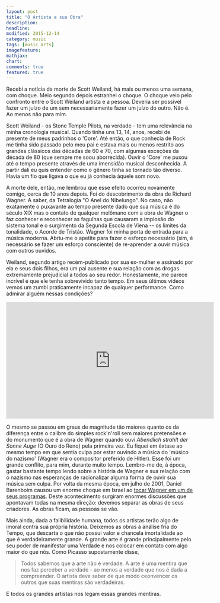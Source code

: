 ```yaml
---
layout: post
title: "O Artista e sua Obra"
description:
headline:
modified: 2015-12-14
category: music
tags: [music arts]
imagefeature:
mathjax:
chart:
comments: true
featured: true
---
```


Recebi a notícia da morte de Scott Weiland, há mais ou menos uma semana, com choque. Meio segundo depois estranhei o choque. O choque veio pelo confronto entre o Scott Weiland artista e a pessoa. Deveria ser possível fazer um juízo de um sem necessariamente fazer um juízo do outro. Não é. Ao menos não para mim.

Scott Weiland - os Stone Temple Pilots, na verdade - tem uma relevância na minha cronologia musical. Quando tinha uns 13, 14, anos, recebi de presente de meus padrinhos o 'Core'. Até então, o que conhecia de Rock me tinha sido passado pelo meu pai e estava mais ou menos restrito aos grandes clássicos das décadas de 60 e 70, com algumas exceções da década de 80 (que sempre me soou aborrecida). Ouvir o 'Core' me puxou até o tempo presente através de uma imensidão musical desconhecida. A partir dali eu quis entender como o gênero tinha se tornado tão diverso. Havia um fio que ligava o que eu já conhecia àquele som novo. 

A morte dele, então, me lembrou que esse efeito ocorreu novamente comigo, cerca de 10 anos depois. Foi do descobrimento da obra de Richard Wagner. A saber, da Tetralogia "O Anel do Nibelungo". No caso, não exatamente o puxavante ao tempo presente dado que sua música é do século XIX mas o contato de qualquer melômano com a obra de Wagner o faz conhecer e reconhecer as fagulhas que causaram a implosão do sistema tonal e o surgimento da Segunda Escola de Viena -- os limites da tonalidade, o Acorde de Tristão. Wagner foi minha porta de entrada para a música moderna. Abriu-me o apetite para fazer o esforço necessário (sim, é necessário se fazer um esforço consciente) de re-aprender a ouvir música com outros ouvidos. 

Weiland, segundo artigo recém-publicado por sua ex-mulher e assinado por ela e seus dois filhos, era um pai ausente e sua relação com as drogas extremamente prejudicial a todos ao seu redor. Honestamente, me parece incrível é que ele tenha sobrevivido tanto tempo. Em seus últimos vídeos vemos um zumbi praticamente incapaz de qualquer performance. Como admirar alguém nessas condições?

<iframe width="560" height="315" src="https://www.youtube.com/embed/vewupKFIEAE" frameborder="0" allowfullscreen></iframe>

O mesmo se passou em graus de magnitude tão maiores quanto os da diferença entre o calibre do simples rock'n'roll sem maiores pretensões e do monumento que é a obra de Wagner quando ouvi <i>Abendlich strahlt der Sonne Auge</i> (O Ouro do Reno) pela primeira vez. Eu fiquei em êxtase ao mesmo tempo em que sentia culpa por estar ouvindo a música do 'músico do nazismo' (Wagner era o compositor preferido de Hitler). Esse foi um grande conflito, para mim, durante muito tempo. Lembro-me de, à época, gastar bastante tempo lendo sobre a história de Wagner e sua relação com o nazismo nas esperanças de racionalizar alguma forma de ouvir sua música sem culpa. Por volta da mesma época, em julho de 2001, Daniel Barenboim causou um enorme choque em Israel ao <a href="http://www.theguardian.com/world/2001/jul/09/ewenmacaskill">tocar Wagner em um de seus programas</a>. Deste acontecimento surgiram enormes discussões que apontavam todas na mesma direção: devemos separar as obras de seus criadores. As obras ficam, as pessoas se vão.

Mais ainda, dada a falibilidade humana, todos os artistas terão algo de imoral contra sua própria história. Deixemos as obras à análise fria do Tempo, que descarta o que não possui valor e chancela imortalidade ao que é verdadeiramente grande. A grande arte é grande principalmente pelo seu poder de manifestar uma Verdade e nos colocar em contato com algo maior do que nós. Como Picasso supostamente disse, 

<blockquote>Todos sabemos que a arte não é verdade. A arte é uma mentira que nos faz perceber a verdade - ao menos a verdade que nos é dada a compreender. O artista deve saber de que modo ceonvencer os outros que suas mentiras são verdadeiras.</blockquote>

E todos os grandes artistas nos legam essas grandes mentiras.
